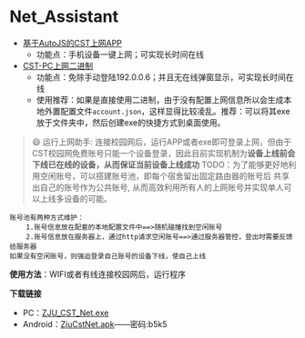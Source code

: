 # Net_Assistant

- [基于AutoJS的CST上网APP](./Andriod)
  - 功能点：手机设备一键上网；可实现长时间在线
- [CST-PC上网二进制](./PC)
  - 功能点：免除手动登陆192.0.0.6；并且无在线弹窗显示，可实现长时间在线
  - 使用推荐：如果是直接使用二进制，由于没有配置上网信息所以会生成本地外置配置文件`account.json`，这样显得比较凌乱。推荐：可以将其exe放于文件夹中，然后创建exe的快捷方式到桌面使用。

> :smile: 运行上网助手: 连接校园网后，运行APP或者exe即可登录上网，但由于CST校园网免费账号只能一个设备登录，因此目前实现机制为**设备上线前会下线已在线的设备，从而保证当前设备上线成功**
> TODO：为了能够更好地利用空闲账号，可以搭建账号池，即每个宿舍留出固定路由器的账号后 共享出自己的账号作为公共账号, 从而高效利用所有人的上网账号并实现单人可以上线多设备的可能。
```
账号池有两种方式维护： 
    1.账号信息放在配套的本地配置文件中==>随机碰撞找到空闲账号
    2.账号信息放在服务器上，通过http请求空闲账号==>通过服务器管控，登出时需要反馈给服务器
如果没有空闲账号，则强迫登录自己账号的设备下线，使自己上线
```

**使用方法**：WIFI或者有线连接校园网后，运行程序

**下载链接**

- PC：[ZJU_CST_Net.exe](https://wwe.lanzoui.com/iHztOu0km9g)
- Android：[ZjuCstNet.apk](https://wwe.lanzoui.com/ij7IEu0kmah)——密码:b5k5

